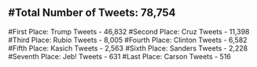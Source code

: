 #Total Number of Tweets: 78,754 
---
#First Place: Trump Tweets - 46,832
#Second Place: Cruz Tweets - 11,398
#Third Place: Rubio Tweets - 8,005
#Fourth Place: Clinton Tweets - 6,582
#Fifth Place: Kasich Tweets - 2,563
#Sixth Place: Sanders Tweets - 2,228
#Seventh Place: Jeb! Tweets - 631
#Last Place: Carson Tweets - 516
